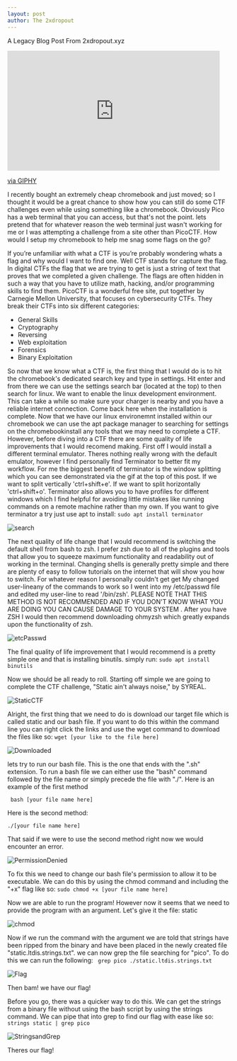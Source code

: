 ```yaml
---
layout: post
author: The 2xdropout
---
```

A Legacy Blog Post From 2xdropout.xyz

<iframe src="https://giphy.com/embed/FRJDGalM81snCmaPh9" width="480" height="271" style="" frameBorder="0" class="giphy-embed" allowFullScreen></iframe><p><a href="https://giphy.com/gifs/terminator-linux-cli-FRJDGalM81snCmaPh9">via GIPHY</a></p>

I recently bought an extremely cheap chromebook and just moved; so I thought it would be a great chance to show how you can still do some CTF challenges even while using something like a chromebook. Obviously Pico has a web terminal that you can access, but that's not the point. lets pretend that for whatever reason the web terminal just wasn't working for me or 
I was attempting a challenge from a site other than PicoCTF. How would I setup my chromebook to help me snag some flags on the go?

If you’re unfamiliar with what a CTF is you’re probably wondering whats a flag and why would I want to find one. Well CTF stands for capture the flag. In digital CTFs the flag that we are trying to get is just a string of text that proves that we completed a given challenge. The flags are often hidden in such a way that you have to utilize math, hacking, and/or 
programming skills to find them. PicoCTF is a wonderful free site, put together by Carnegie Mellon University, that focuses on cybersecurity CTFs. They break their CTFs into six different categories:

- General Skills
- Cryptography
- Reversing
- Web exploitation
- Forensics
- Binary Exploitation

So now that we know what a CTF is, the first thing that I would do is to hit the chromebook's dedicated search key and type in settings. Hit enter and from there we can use the settings search bar (located at the top) to then search for linux. We want to enable the linux development environment. This can take a while so make sure your charger is nearby and you 
have a reliable internet connection. Come back here when the installation is complete. Now that we have our linux environemnt installed within our chromebook we can use the apt package manager to searching for settings on the chromebookinstall any tools that we may need to complete a CTF. However, before diving into a CTF there are some quality of life improvements 
that I would recomend making. First off I would install a different terminal emulator. Theres nothing really wrong with the default emulator, however I find personally find Terminator to better fit my workflow. For me the biggest benefit of terminator is the window splitting which you can see demonstrated via the gif at the top of this post. If we want to split 
vertically 'ctrl+shift+e'. If we want to split horizontally 'ctrl+shift+o'. Terminator also allows you to have profiles for different windows which I find helpful for avoiding little mistakes like running commands on a remote machine rather than my own. If you want to give terminator a try just use apt to install:  ```sudo apt install terminator```

![search](https://github.com/user-attachments/assets/bb3b200a-2e16-4bb4-b333-997571876c13)

The next quality of life change that I would recommend is switching the default shell from bash to zsh. I prefer zsh due to all of the plugins and tools that allow you to squeeze maximum functionality and readability out of working in the terminal. Changing shells is generally pretty simple and there are plenty of easy to follow tutorials on the internet that will 
show you how to switch. For whatever reason I personally couldn't get get My changed user-lineany of the commands to work so I went into my /etc/passwd file and edited my user-line to read '/bin/zsh'. PLEASE NOTE THAT THIS METHOD IS NOT RECOMMENDED AND IF YOU DON'T KNOW WHAT YOU ARE DOING YOU CAN CAUSE DAMAGE TO YOUR SYSTEM . After you have ZSH I would then recommend 
downloading ohmyzsh which greatly expands upon the functionality of zsh.

![etcPasswd](https://github.com/user-attachments/assets/500d3b50-32ff-4989-a11f-03a2d99df221)

The final quality of life improvement that I would recommend is a pretty simple one and that is installing binutils. simply run:  ```sudo apt install binutils```

Now we should be all ready to roll. Starting off simple we are going to complete the CTF challenge, "Static ain't always noise," by SYREAL.

![StaticCTF](https://github.com/user-attachments/assets/b897e0c4-d01a-48f1-ab66-112166212ed1)

Alright, the first thing that we need to do is download our target file which is called static and our bash file. If you want to do this within the command line you can right click the links and use the wget command to download the files like so:  ```wget [your like to the file here] ```

![Downloaded](https://github.com/user-attachments/assets/d814a99a-a493-444b-b864-78f5395852f3)

lets try to run our bash file. This is the one that ends with the ".sh" extension. To run a bash file we can either use the "bash" command followed by the file name or simply precede the file with "./". Here is an example of the first method

``` bash [your file name here]```

Here is the second method:

```./[your file name here]```

That said if we were to use the second method right now we would encounter an error. 

![PermissionDenied](https://github.com/user-attachments/assets/79e3ff99-9b25-4b85-bfa0-5db46682c8ac)

To fix this we need to change our bash file's permission to allow it to be executable. We can do this by using the chmod command and including the "+x" flag like so:  ```sudo chmod +x [your file name here]```

Now we are able to run the program! However now it seems that we need to provide the program with an argument. Let's give it the file: static 

![chmod](https://github.com/user-attachments/assets/f4f4d399-8a95-4790-80c9-20aa43a7cdfe)

Now if we run the command with the argument we are told that strings have been ripped from the binary and have been placed in the newly created file "static.ltdis.strings.txt". we can now grep the file searching for "pico". To do this we can run the following: ``` grep pico ./static.ltdis.strings.txt```

![Flag](https://github.com/user-attachments/assets/b33f4574-6e9c-4d0e-8e4d-1204e4435328)

Then bam! we have our flag! 

Before you go, there was a quicker way to do this. We can get the strings from a binary file without using the bash script by using the strings command. We can pipe that into grep to find our flag with ease like so: ```strings static | grep pico```

![StringsandGrep](https://github.com/user-attachments/assets/10e07eae-61fc-49e2-8125-56048d287d6b)

Theres our flag!
